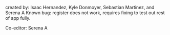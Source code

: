 created by: Isaac Hernandez, Kyle Donmoyer, Sebastian Martinez, and Serena A
Known bug: register does not work, requires fixing to test out rest of app fully.

Co-editor: Serena A